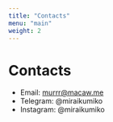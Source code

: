 ```yaml
---
title: "Contacts"
menu: "main"
weight: 2
---
```


# Contacts

* Email: murrr@macaw.me
* Telegram: @miraikumiko
* Instagram: @miraikumiko
